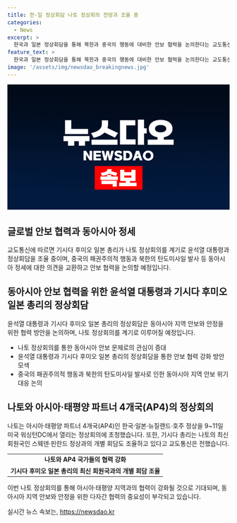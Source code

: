 ```yaml
---
title: 한·일 정상회담 나토 정상회의 전망과 조율 중
categories:
  - News
excerpt: >
  한국과 일본 정상회담을 통해 북한과 중국의 행동에 대비한 안보 협력을 논의한다는 교도통신 보도가 나왔다. 일본 총리는 나토 정상회의를 계기로 한국 대통령과의 정상회담을 조율 중이며, 스웨덴, 핀란드 정상과의 개별 회담도 준비 중이라고 전했다. 동아시아 정세에 관한 의견을 교환해 안보 협력을 강화할 계획으로, 이는 주목할 만한 발전이라는 평가를 받고 있다.
feature_text: >
  한국과 일본 정상회담을 통해 북한과 중국의 행동에 대비한 안보 협력을 논의한다는 교도통신 보도가 나왔다. 일본 총리는 나토 정상회의를 계기로 한국 대통령과의 정상회담을 조율 중이며, 스웨덴, 핀란드 정상과의 개별 회담도 준비 중이라고 전했다. 동아시아 정세에 관한 의견을 교환해 안보 협력을 강화할 계획으로, 이는 주목할 만한 발전이라는 평가를 받고 있다.
image: '/assets/img/newsdao_breakingnews.jpg'
---
```


<p><img src="/assets/img/newsdao_breakingnews.jpg" alt="ontimetimes 속보" /></p>

<h2 data-ke-size="size26">글로벌 안보 협력과 동아시아 정세</h2>

<p>교도통신에 따르면 기시다 후미오 일본 총리가 나토 정상회의를 계기로 윤석열 대통령과 정상회담을 조율 중이며, 중국의 패권주의적 행동과 북한의 탄도미사일 발사 등 동아시아 정세에 대한 의견을 교환하고 안보 협력을 논의할 예정입니다.</p>

<p data-ke-size="size16"></p>

<h2 data-ke-size="size22">동아시아 안보 협력을 위한 윤석열 대통령과 기시다 후미오 일본 총리의 정상회담</h2>

<p>윤석열 대통령과 기시다 후미오 일본 총리의 정상회담은 동아시아 지역 안보와 안정을 위한 협력 방안을 논의하며, 나토 정상회의를 계기로 이루어질 예정입니다.</p>

<ul>
  <li>나토 정상회의를 통한 동아시아 안보 문제로의 관심이 증대</li>
  <li>윤석열 대통령과 기시다 후미오 일본 총리의 정상회담을 통한 안보 협력 강화 방안 모색</li>
  <li>중국의 패권주의적 행동과 북한의 탄도미사일 발사로 인한 동아시아 지역 안보 위기 대응 논의</li>
</ul>

<h2 data-ke-size="size22">나토와 아시아·태평양 파트너 4개국(AP4)의 정상회의</h2>

<p>나토는 아시아·태평양 파트너 4개국(AP4)인 한국·일본·뉴질랜드·호주 정상을 9~11일 미국 워싱턴DC에서 열리는 정상회의에 초청했습니다. 또한, 기시다 총리는 나토의 최신 회원국인 스웨덴·핀란드 정상과의 개별 회담도 조율하고 있다고 교도통신은 전했습니다.</p>

<table>
  <tr>
    <td style="text-align: center; height: 17px;"><b>나토와 AP4 국가들의 협력 강화</b></td>
  </tr>
  <tr>
    <td style="text-align: center; height: 17px;"><b>기시다 후미오 일본 총리의 최신 회원국과의 개별 회담 조율</b></td>
  </tr>
</table>

<p>이번 나토 정상회의를 통해 아시아·태평양 지역과의 협력이 강화될 것으로 기대되며, 동아시아 지역 안보와 안정을 위한 다자간 협력의 중요성이 부각되고 있습니다.</p>
실시간 뉴스 속보는, <a href="https://newsdao.kr" rel="dofollow">https://newsdao.kr</a>


